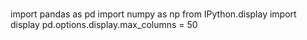 #
import pandas as pd
import numpy as np
from IPython.display import display
pd.options.display.max_columns = 50

#
